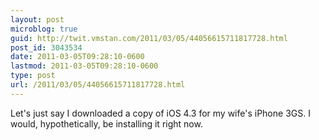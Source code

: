 ```yaml
---
layout: post
microblog: true
guid: http://twit.vmstan.com/2011/03/05/44056615711817728.html
post_id: 3043534
date: 2011-03-05T09:28:10-0600
lastmod: 2011-03-05T09:28:10-0600
type: post
url: /2011/03/05/44056615711817728.html
---
```

Let's just say I downloaded a copy of iOS 4.3 for my wife's iPhone 3GS. I would, hypothetically, be installing it right now.
